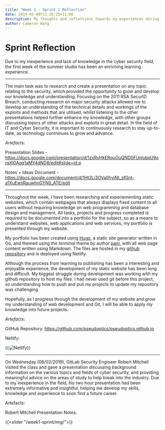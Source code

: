 ```yaml
---
title: "Week 1 - Sprint 1 Reflection"
date: 2019-02-09T12:26:25+11:00
description: My thoughts and reflections towards my experiences during the first week of the subject.
author: Cameron Wang
---
```

# Sprint Reflection

Due to my inexperience and lack of knowledge in the cyber security field, the first week of the summer studio has been an enriching learning 
experience. 

---

The main task was to research and create a presentation on any topic relating to the security, which provided the opportunity 
to grow and develop our knowledge and understanding. Focusing on the 2011 RSA SecurID Breach, conducting research on major security 
attacks allowed me to develop an understanding of the technical details and workings of the exploits and methods that are utilised, whilst 
listening to the other presentations helped further enhance my knowledge, with other groups discussing topics of other attacks and exploits in 
great detail. In the field of IT and Cyber Security, it is important to continuously research to stay up-to-date, as technology contninues to grow 
and advance.

*Artefacts*:

Presentation Slides - https://docs.google.com/presentation/d/1zxRvHkERquOuQND0FUnlubxU9orqXl0Aqq1aMY4dND8/edit#slide=id.p

Notes + Ideas Document - https://docs.google.com/document/d/1Ht2Li3OVa0hyiNt_sfGnt-a1XuEwsRauwhnGYN0_ATE/edit

---

Throughout the week, I have been researching and experiementing static websites, which contain webpages that always displays fixed content to all users
without requiring knowledge on web programming and database design and management. All tasks, projects and progress completed is required to be documented 
into a portfolio for the subject, so as a means to understand websites, web applications and web services, my portfolio is presented through my website.

My portfolio has been created using [Hugo](https://gohugo.io/), a static site generator written in Go, and themed using the *terminal* theme by author [panr](https://radoslawkoziel.pl/),
with all web page content written using Markdown. The files are hosted in my [github repository](https://github.com/pseudoptics/pseudoptics.github.io) and is deployed using 
Netlify.

Although the process from learning to publishing has been a interesting and enjoyable experience, the development of my static website has been long and difficult.
My biggest struggle during development was working with my github repository to host my files. I had never used git before this project, so understanding how to push 
and pull my projects to update my repository was challenging.

Hopefully, as I progress through the development of my website and grow my understanding of web development and Git, I will be able to apply my knowledge into future projects.

*Artefacts*:

GitHub Repository: https://github.com/pseudoptics/pseudoptics.github.io

Netlify:

{{<image src="/img/netlify.jpg" alt="Netlify" position="center" style="border-radius: 8px;">}}

---

On Wednesday (06/02/2019), GitLab Security Engineer Robert Mitchell visited the class and gave a presentation discussing background information on the various topics and fields of cyber security,
and providing meaningful advice on the areas of study to help break into the industry. Due to my inexperience in the field, his two hour presentation had been extremely informative and insightful, 
helping me develop my skills, knowledge and experience to soon find a future career.

Artefacts:

Robert Mitchell Presentation Notes:

{{<slider "/week1-sprint/img/">}}